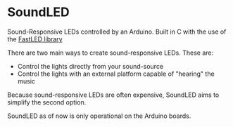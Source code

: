 # SoundLED

Sound-Responsive LEDs controlled by an Arduino. Built in C with the use of the [FastLED library](https://github.com/FastLED/FastLED)

There are two main ways to create sound-responsive LEDs. These are:
* Control the lights directly from your sound-source
* Control the lights with an external platform capable of "hearing" the music

Because sound-responsive LEDs are often expensive, SoundLED aims to simplify the second option.

SoundLED as of now is only operational on the Arduino boards.
